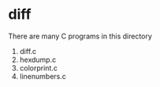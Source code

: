 # diff
There are many C programs in this directory
1. diff.c
2. hexdump.c
3. colorprint.c
4. linenumbers.c